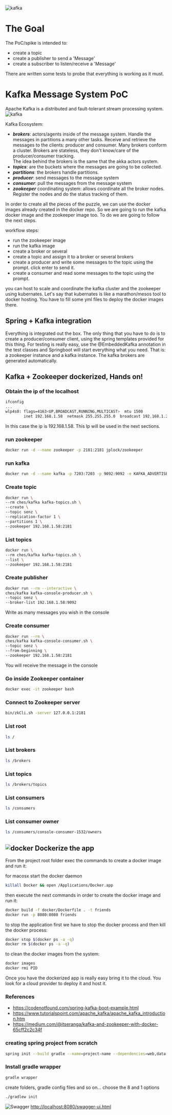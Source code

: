 ![kafka](./_media/kafka-logo.png)

# The Goal
The PoC/spike is intended to:
- create a topic
- create a publisher to send a 'Message'
- create a subscriber to listen/receive a 'Message'

There are written some tests to probe that everything is working as it must.  

# Kafka Message System PoC
Apache Kafka is a distributed and fault-tolerant stream processing system.
![kafka](./_media/kafka-architecture.png)

Kafka Ecosystem:
- **_brokers_**: actors/agents inside of the message system. Handle the messages in partitions a many other tasks.
Receive and retrieve the messages to the clients: producer and consumer. Many brokers conform a cluster. 
Brokers are stateless, they don't know/care of the producer/consumer tracking.  
The idea behind the brokers is the same that the akka actors system.
- **_topics_**: are the buckets where the messages are going to be collected.
- **_partitions_**: the brokers handle partitions.
- **_producer_**: send messages to the message system
- **_consumer_**: pull the messages from the message system
- **_zookeeper_** coordinating system: allows coordinate all the broker nodes. 
Register the nodes and do the status tracking of them.

In order to create all the pieces of the puzzle, we can use the docker images already created in the docker repo.
So we are going to run the kafka docker image and the zookeeper image too.
To do we are going to follow the next steps.

workflow steps:
- run the zookeeper image
- run the kafka image
- create a broker or several
- create a topic and assign it to a broker or several brokers
- create a producer and write some messages to the topic using the prompt. click enter to send it.
- create a consumer and read some messages to the topic using the prompt.

you can host to scale and coordinate the kafka cluster and the zookeeper using kubernates. 
Let's say that kubernates is like a marathon/mesos tool to docker hosting.
You have to fill some yml files to deploy the docker images there.

## Spring + Kafka integration
Everything is integrated out the box. 
The only thing that you have to do is to create a producer/consumer client, using the spring templates provided for this thing. 
For testing is really easy, use the @EmbeddedKafka annotation in the test classes and Springboot will start everything 
what you need. That is: a zookeeper instance and a kafka instance. The kafka brokers are generated automatically.

## Kafka + Zookeeper dockerized, Hands on!

### Obtain the ip of the localhost
```bash
ifconfig
...
wlp4s0: flags=4163<UP,BROADCAST,RUNNING,MULTICAST>  mtu 1500
        inet 192.168.1.58  netmask 255.255.255.0  broadcast 192.168.1.255
```
In this case the ip is 192.168.1.58. This Ip will be used in the next sections.

### run zookeeper
```bash
docker run -d --name zookeeper -p 2181:2181 jplock/zookeeper
```

### run kafka
```bash
docker run -d --name kafka -p 7203:7203 -p 9092:9092 -e KAFKA_ADVERTISED_HOST_NAME=192.168.1.58 -e ZOOKEEPER_IP=192.168.1.58 ches/kafka
```
### Create topic
```bash
docker run \
--rm ches/kafka kafka-topics.sh \
--create \
--topic senz \
--replication-factor 1 \
--partitions 1 \
--zookeeper 192.168.1.58:2181
```

### List topics
```bash
docker run \
--rm ches/kafka kafka-topics.sh \
--list \
--zookeeper 192.168.1.58:2181
```

### Create publisher
```bash
docker run --rm --interactive \
ches/kafka kafka-console-producer.sh \
--topic senz \
--broker-list 192.168.1.58:9092
```
Write as many messages you wish in the console

### Create consumer
```bash
docker run --rm \
ches/kafka kafka-console-consumer.sh \
--topic senz \
--from-beginning \
--zookeeper 192.168.1.58:2181
```
You will receive the message in the console

### Go inside Zookeeper container
```bash
docker exec -it zookeeper bash
```

### Connect to Zookeeper server
```bash
bin/zkCli.sh -server 127.0.0.1:2181
```

### List root
```bash
ls /
```

###  List brokers
```bash
ls /brokers
```

### List topics
```bash
ls /brokers/topics
```

### List consumers
```bash
ls /consumers
```

### List consumer owner
```bash
ls /consumers/console-consumer-1532/owners
```

## ![docker](./_media/icons/docker.png) Dockerize the app
From the project root folder exec the commands to create a docker image and run it:

for macosx start the docker daemon
```bash
killall Docker && open /Applications/Docker.app
```

then execute the next commands in order to create the docker image and run it:
```bash
docker build -f docker/Dockerfile . -t friends
docker run -p 8080:8080 friends
```

to stop the application first we have to stop the docker process and then kill the docker process:
```bash
docker stop $(docker ps -a -q)
docker rm $(docker ps -a -q)
```

to clean the docker images from the system:
```bash
docker images
docker rmi PID
``` 

Once you have the dockerized app is really easy bring it to the cloud. You look for a cloud provider to deploy it and host it.

### References
- https://codenotfound.com/spring-kafka-boot-example.html
- https://www.tutorialspoint.com/apache_kafka/apache_kafka_introduction.htm
- https://medium.com/@itseranga/kafka-and-zookeeper-with-docker-65cff2c2c34f

### creating spring project from scratch
```bash
spring init --build gradle --name=project-name --dependencies=web,data-jpa,mysql,devtools,thymeleaf --package-name=com.amm.artifact projectName
```

### Install gradle wrapper
```bash
gradle wrapper
```

create folders, gradle config files and so on... choose the 8 and 1 options
```bash
./gradlew init
```

![Swagger](./_media/icons/swagger.png)
[http://localhost:8080/swagger-ui.html](http://localhost:8080/swagger-ui.html)
